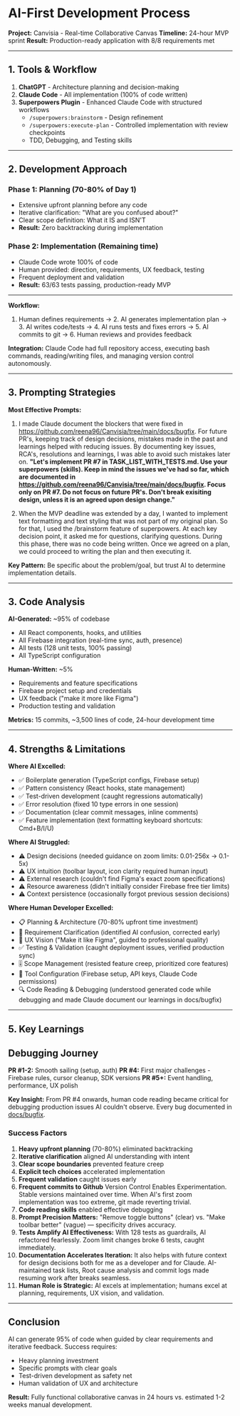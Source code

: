 # AI-First Development Process

**Project:** Canvisia - Real-time Collaborative Canvas
**Timeline:** 24-hour MVP sprint
**Result:** Production-ready application with 8/8 requirements met

---

## 1. Tools & Workflow

1. **ChatGPT** - Architecture planning and decision-making
2. **Claude Code** - All implementation (100% of code written)
3. **Superpowers Plugin** - Enhanced Claude Code with structured workflows
   - `/superpowers:brainstorm` - Design refinement
   - `/superpowers:execute-plan` - Controlled implementation with review checkpoints
   - TDD, Debugging, and Testing skills

---

## 2. Development Approach

### Phase 1: Planning (70-80% of Day 1)
- Extensive upfront planning before any code
- Iterative clarification: "What are you confused about?"
- Clear scope definition: What it IS and ISN'T
- **Result:** Zero backtracking during implementation

### Phase 2: Implementation (Remaining time)
- Claude Code wrote 100% of code
- Human provided: direction, requirements, UX feedback, testing
- Frequent deployment and validation
- **Result:** 63/63 tests passing, production-ready MVP

---

**Workflow:**
1. Human defines requirements → 2. AI generates implementation plan → 3. AI writes code/tests → 4. AI runs tests and fixes errors → 5. AI commits to git → 6. Human reviews and provides feedback

**Integration:** Claude Code had full repository access, executing bash commands, reading/writing files, and managing version control autonomously.

---

## 3. Prompting Strategies

**Most Effective Prompts:**

1. I made Claude document the blockers that were fixed in https://github.com/reena96/Canvisia/tree/main/docs/bugfix. For future PR's, keeping track of design decisions, mistakes made in the past and learnings helped with reducing issues. By documenting key issues, RCA's, resolutions and learnings, I was able to avoid such mistakes later on.
**"Let's implement PR #7 in TASK_LIST_WITH_TESTS.md. Use your superpowers (skills). Keep in mind the issues we've had so far, which are documented in https://github.com/reena96/Canvisia/tree/main/docs/bugfix. Focus only on PR #7. Do not focus on future PR's. Don't break exisiting design, unless it is an agreed upon design change."**

2. When the MVP deadline was extended by a day, I wanted to implement text formatting and text styling that was not part of my original plan. So for that, I used the /brainstorm feature of superpowers. At each key decision point, it asked me for questions, clarifying questions. During this phase, there was no code being written. Once we agreed on a plan, we could proceed to writing the plan and then executing it.


**Key Pattern:** Be specific about the problem/goal, but trust AI to determine implementation details.

---

## 3. Code Analysis

**AI-Generated:** ~95% of codebase
- All React components, hooks, and utilities
- All Firebase integration (real-time sync, auth, presence)
- All tests (128 unit tests, 100% passing)
- All TypeScript configuration

**Human-Written:** ~5%
- Requirements and feature specifications
- Firebase project setup and credentials
- UX feedback ("make it more like Figma")
- Production testing and validation

**Metrics:** 15 commits, ~3,500 lines of code, 24-hour development time

---

## 4. Strengths & Limitations

**Where AI Excelled:**
- ✅ Boilerplate generation (TypeScript configs, Firebase setup)
- ✅ Pattern consistency (React hooks, state management)
- ✅ Test-driven development (caught regressions automatically)
- ✅ Error resolution (fixed 10 type errors in one session)
- ✅ Documentation (clear commit messages, inline comments)
- ✅ Feature implementation (text formatting keyboard shortcuts: Cmd+B/I/U)

**Where AI Struggled:**
- ⚠️ Design decisions (needed guidance on zoom limits: 0.01-256x → 0.1-5x)
- ⚠️ UX intuition (toolbar layout, icon clarity required human input)
- ⚠️ External research (couldn't find Figma's exact zoom specifications)
- ⚠️ Resource awareness (didn't initially consider Firebase free tier limits)
- ⚠️ Context persistence (occasionally forgot previous session decisions)

**Where Human Developer Excelled:**
- 📋 Planning & Architecture (70-80% upfront time investment)
- 🎯 Requirement Clarification (identified AI confusion, corrected early)
- 🎨 UX Vision ("Make it like Figma", guided to professional quality)
- ✅ Testing & Validation (caught deployment issues, verified production sync)
- 🎚️ Scope Management (resisted feature creep, prioritized core features)
- 🔧 Tool Configuration (Firebase setup, API keys, Claude Code permissions)
- 🔍 Code Reading & Debugging (understood generated code while debugging and made Claude document our learnings in docs/bugfix)

---

## 5. Key Learnings

## Debugging Journey

**PR #1-2:** Smooth sailing (setup, auth)
**PR #4:** First major challenges - Firebase rules, cursor cleanup, SDK versions
**PR #5+:** Event handling, performance, UX polish

**Key Insight:** From PR #4 onwards, human code reading became critical for debugging production issues AI couldn't observe. Every bug documented in [docs/bugfix](https://github.com/reena96/Canvisia/tree/main/docs/bugfix).

### Success Factors

1. **Heavy upfront planning** (70-80%) eliminated backtracking
2. **Iterative clarification** aligned AI understanding with intent
3. **Clear scope boundaries** prevented feature creep
4. **Explicit tech choices** accelerated implementation
5. **Frequent validation** caught issues early
6. **Frequent commits to Github** Version Control Enables Experimentation. Stable versions maintained over time. When AI's first zoom implementation was too extreme, git made reverting trivial.
7. **Code reading skills** enabled effective debugging
8. **Prompt Precision Matters:** "Remove toggle buttons" (clear) vs. "Make toolbar better" (vague) — specificity drives accuracy.
9. **Tests Amplify AI Effectiveness:** With 128 tests as guardrails, AI refactored fearlessly. Zoom limit changes broke 6 tests, caught immediately.
10. **Documentation Accelerates Iteration:** It also helps with future context for design decisions both for me as a developer and for Claude. AI-maintained task lists, Root cause analysis and commit logs made resuming work after breaks seamless.
11. **Human Role is Strategic:** AI excels at implementation; humans excel at planning, requirements, UX vision, and validation.

---

## Conclusion

AI can generate 95% of code when guided by clear requirements and iterative feedback. Success requires:
- Heavy planning investment
- Specific prompts with clear goals
- Test-driven development as safety net
- Human validation of UX and architecture

**Result:** Fully functional collaborative canvas in 24 hours vs. estimated 1-2 weeks manual development.
